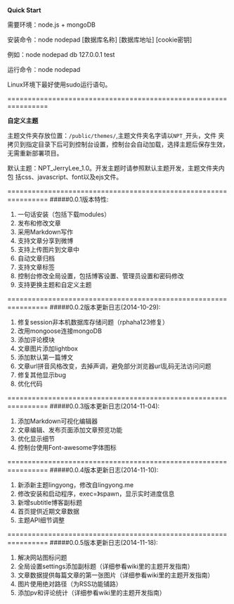 **Quick Start**

需要环境：node.js + mongoDB

安装命令：node nodepad [数据库名称] [数据库地址] [cookie密钥]

例如：node nodepad db 127.0.0.1 test

运行命令：node nodepad

Linux环境下最好使用sudo运行语句。

================================================================

**自定义主题**

主题文件夹存放位置：`/public/themes/`,主题文件夹名字请以`NPT_`开头，文件
夹拷贝到指定目录下后可到控制台设置，控制台会自动加载，选择主题后保存生效，
无需重新部署项目。

默认主题：NPT_JerryLee_1.0。开发主题时请参照默认主题开发，主题文件夹内包
括css、javascript、font以及ejs文件。

================================================================
#####0.0.1版本特性:

1. 一句话安装（包括下载modules）
2. 发布和修改文章
3. 采用Markdown写作
4. 支持文章分享到微博
5. 支持上传图片到文章中
6. 自动文章归档
7. 支持文章标签
8. 控制台修改全局设置，包括博客设置、管理员设置和密码修改
9. 支持更换主题和自定义主题

================================================================
#####0.0.2版本更新日志(2014-10-29):

1. 修复session非本机数据库存储问题（rphaha123修复）
2. 改用mongoose连接mongoDB
3. 添加评论模块
4. 文章图片添加lightbox
5. 添加默认第一篇博文
6. 文章url拼音风格改变，去掉声调，避免部分浏览器url乱码无法访问问题
7. 修复其他显示bug
8. 优化代码

================================================================
#####0.0.3版本更新日志(2014-11-04):

1. 添加Markdown可视化编辑器
2. 文章编辑、发布页面添加文章预览功能
3. 优化显示细节
4. 控制台使用Font-awesome字体图标

================================================================
#####0.0.4版本更新日志(2014-11-10):

1. 新添新主题lingyong，修改自lingyong.me
2. 修改安装和启动程序，exec=》spawn，显示实时进度信息
3. 新增subtitle博客副标题
4. 首页提供近期文章数据
5. 主题API细节调整

================================================================
#####0.0.5版本更新日志(2014-11-18):

1. 解决网站图标问题
2. 全局设置settings添加副标题（详细参看wiki里的主题开发指南）
3. 文章数据提供每篇文章的第一张图片（详细参看wiki里的主题开发指南）
4. 图片使用绝对路径（为RSS功能铺路）
5. 添加pv和评论统计（详细参看wiki里的主题开发指南）

